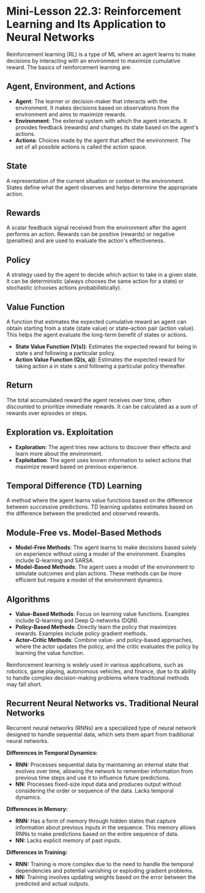 # Mini-Lesson 22.3: Reinforcement Learning and Its Application to Neural Networks

Reinforcement learning (RL) is a type of ML where an agent learns to make decisions by interacting with an environment to maximize cumulative reward. The basics of reinforcement learning are:

## Agent, Environment, and Actions

- **Agent**: The learner or decision-maker that interacts with the environment. It makes decisions based on observations from the environment and aims to maximize rewards.
- **Environment**: The external system with which the agent interacts. It provides feedback (rewards) and changes its state based on the agent's actions.
- **Actions**: Choices made by the agent that affect the environment. The set of all possible actions is called the action space.

## State

A representation of the current situation or context in the environment. States define what the agent observes and helps determine the appropriate action.

## Rewards

A scalar feedback signal received from the environment after the agent performs an action. Rewards can be positive (rewards) or negative (penalties) and are used to evaluate the action's effectiveness.

## Policy

A strategy used by the agent to decide which action to take in a given state. It can be deterministic (always chooses the same action for a state) or stochastic (chooses actions probabilistically).

## Value Function

A function that estimates the expected cumulative reward an agent can obtain starting from a state (state value) or state–action pair (action value). This helps the agent evaluate the long-term benefit of states or actions.

- **State Value Function (V(s))**: Estimates the expected reward for being in state s and following a particular policy.
- **Action Value Function (Q(s, a))**: Estimates the expected reward for taking action a in state s and following a particular policy thereafter.

## Return

The total accumulated reward the agent receives over time, often discounted to prioritize immediate rewards. It can be calculated as a sum of rewards over episodes or steps.

## Exploration vs. Exploitation

- **Exploration**: The agent tries new actions to discover their effects and learn more about the environment.
- **Exploitation**: The agent uses known information to select actions that maximize reward based on previous experience.

## Temporal Difference (TD) Learning

A method where the agent learns value functions based on the difference between successive predictions. TD learning updates estimates based on the difference between the predicted and observed rewards.

## Module-Free vs. Model-Based Methods

- **Model-Free Methods**: The agent learns to make decisions based solely on experience without using a model of the environment. Examples include Q-learning and SARSA.
- **Model-Based Methods**: The agent uses a model of the environment to simulate outcomes and plan actions. These methods can be more efficient but require a model of the environment dynamics.

## Algorithms

- **Value-Based Methods**: Focus on learning value functions. Examples include Q-learning and Deep Q-networks (DQN).
- **Policy-Based Methods**: Directly learn the policy that maximizes rewards. Examples include policy gradient methods.
- **Actor–Critic Methods**: Combine value- and policy-based approaches, where the actor updates the policy, and the critic evaluates the policy by learning the value function.

Reinforcement learning is widely used in various applications, such as robotics, game playing, autonomous vehicles, and finance, due to its ability to handle complex decision-making problems where traditional methods may fall short.

## Recurrent Neural Networks vs. Traditional Neural Networks

Recurrent neural networks (RNNs) are a specialized type of neural network designed to handle sequential data, which sets them apart from traditional neural networks.

**Differences in Temporal Dynamics:**
- **RNN:** Processes sequential data by maintaining an internal state that evolves over time, allowing the network to remember information from previous time steps and use it to influence future predictions.
- **NN:** Processes fixed-size input data and produces output without considering the order or sequence of the data. Lacks temporal dynamics.

**Differences in Memory:**
- **RNN:** Has a form of memory through hidden states that capture information about previous inputs in the sequence. This memory allows RNNs to make predictions based on the entire sequence of data.
- **NN:** Lacks explicit memory of past inputs.

**Differences in Training:**
- **RNN:** Training is more complex due to the need to handle the temporal dependencies and potential vanishing or exploding gradient problems.
- **NN:** Training involves updating weights based on the error between the predicted and actual outputs.